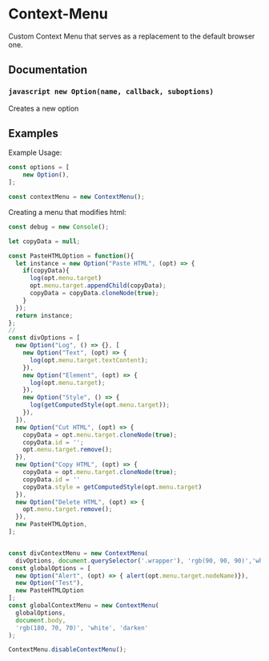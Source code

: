 # Context-Menu
Custom Context Menu that serves as a replacement to the default browser one.
## Documentation
### ```javascript new Option(name, callback, suboptions)```
Creates a new option


## Examples
Example Usage:
```javascript
const options = [
    new Option(),
];

const contextMenu = new ContextMenu();
```

Creating a menu that modifies html:
```javascript
const debug = new Console();

let copyData = null;

const PasteHTMLOption = function(){
  let instance = new Option("Paste HTML", (opt) => { 
    if(copyData){
      log(opt.menu.target)
      opt.menu.target.appendChild(copyData);
      copyData = copyData.cloneNode(true);
    }
  });
  return instance;
};
//
const divOptions = [
  new Option("Log", () => {}, [
    new Option("Text", (opt) => {
      log(opt.menu.target.textContent);
    }),
    new Option("Element", (opt) => {
      log(opt.menu.target);
    }),
    new Option("Style", () => {
      log(getComputedStyle(opt.menu.target));
    }),
  ]),
  new Option("Cut HTML", (opt) => {
    copyData = opt.menu.target.cloneNode(true);
    copyData.id = '';
    opt.menu.target.remove();
  }),
  new Option("Copy HTML", (opt) => {
    copyData = opt.menu.target.cloneNode(true);
    copyData.id = ''
    copyData.style = getComputedStyle(opt.menu.target)
  }),
  new Option("Delete HTML", (opt) => { 
    opt.menu.target.remove();  
  }),
  new PasteHTMLOption,
];


const divContextMenu = new ContextMenu(
  divOptions, document.querySelector('.wrapper'), 'rgb(90, 90, 90)','white','darken');
const globalOptions = [
  new Option("Alert", (opt) => { alert(opt.menu.target.nodeName)}),
  new Option("Test"),
  new PasteHTMLOption
];
const globalContextMenu = new ContextMenu(
  globalOptions,
  document.body,
  'rgb(180, 70, 70)', 'white', 'darken'
);

ContextMenu.disableContextMenu();

```